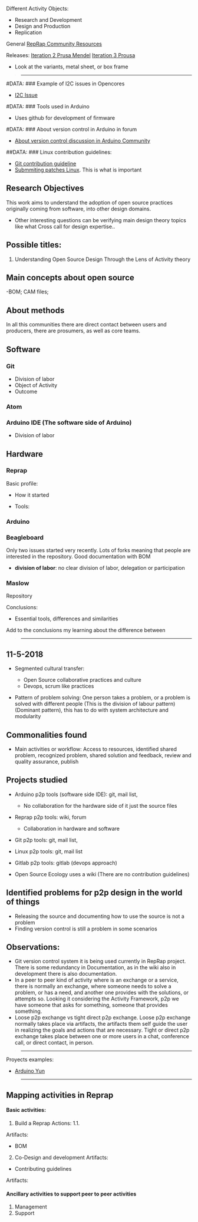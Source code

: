Different Activity Objects:
- Research and Development
- Design and Production
- Replication

General
[RepRap Community Resources](https://reprap.org/wiki/Category:Development)


Releases:
[Iteration 2 Prusa Mendel](https://reprap.org/wiki/Prusa_Mendel)
[Iteration 3 Prousa](https://reprap.org/wiki/Prusa_i3)
- Look at the variants, metal sheet, or box frame

>------------------------------------------------------------------

#DATA: ### Example of I2C issues in Opencores
- [I2C Issue](https://opencores.org/forum/Cores/0/990)

#DATA: ### Tools used in Arduino
- Uses github for development of firmware

#DATA: ### About version control in Arduino in forum
- [About version control discussion in Arduino Community](https://forum.arduino.cc/index.php?topic=147.0)

##DATA: ### Linux contribution guidelines:
- [Git contribution guideline](https://github.com/git/git)
- [Submmiting patches Linux](https://github.com/git/git/blob/master/Documentation/SubmittingPatches). This is what is important


## Research Objectives
This work aims to understand the adoption of open source practices originally coming from software, into other design domains.
- Other interesting questions can be verifying main design theory topics like what Cross call for design expertise..


## Possible titles:
1. Understanding Open Source Design Through the Lens of Activity theory





## Main concepts about open source
-BOM; CAM files;


## About methods
In all this communities there are direct contact between users and producers, there are prosumers, as well as core teams.


## Software
### Git
- Division of labor
- Object of Activity
- Outcome

### Atom



### Arduino IDE (The software side of Arduino)
- Division of labor


## Hardware

### Reprap
Basic profile:
- How it started

- Tools:

### Arduino


### Beagleboard
Only two issues started very recently. Lots of forks meaning that people are interested in the repository. Good documentation with BOM
- **division of labor**: no clear division of labor, delegation or participation

### Maslow
Repository

Conclusions:
- Essential tools, differences and similarities

Add to the conclusions my learning about the difference between

>-------------------------------------------------------------------

## 11-5-2018
- Segmented cultural transfer:
  - Open Source collaborative practices and culture
  - Devops, scrum like practices


- Pattern of problem solving: One person takes a problem, or a problem is solved with different people (This is the division of labour pattern)(Dominant pattern), this has to do with system architecture and modularity

## Commonalities found
- Main activities or workflow: Access to resources, identified shared problem, recognized problem, shared solution and feedback, review and quality assurance, publish


## Projects studied
- Arduino p2p tools (software side IDE):  git, mail list,
    - No collaboration for the hardware side of it just the source files

- Reprap p2p tools: wiki, forum
  - Collaboration in hardware and software

- Git p2p tools: git, mail list,
- Linux p2p tools: git, mail list
- Gitlab p2p tools: gitlab (devops approach)

- Open Source Ecology uses a wiki (There are no contribution guidelines)



## Identified problems for p2p design in the world of things
- Releasing the source and documenting how to use the source is not a problem
- Finding version control is still a problem in some scenarios


## Observations:
- Git version control system it is being used currently in RepRap project. There is some redundancy in Documentation, as in the wiki also in development there is also documentation.
- In a peer to peer kind of activity where is an exchange or a service, there is normally an exchange, where someone needs to solve a problem, or has a need, and another one provides with the solutions, or attempts so. Looking it considering the Activity Framework, p2p we have someone that asks for something, someone that provides something.
- Loose p2p exchange vs tight direct p2p exchange. Loose p2p exchange normally takes place via artifacts, the artifacts them self guide the user in realizing the goals and actions that are necessary. Tight or direct p2p exchange takes place between one or more users in a chat, conference call, or direct contact, in person.


>---------------------------------------

Proyects examples:
- [Arduino Yun](http://forum.arduino.cc/index.php?topic=515869.0)




>----------------------------------------

## Mapping activities in Reprap
#### Basic activities:
1. Build a Reprap
Actions:
1.1.

Artifacts:
- BOM

2.  Co-Design and development
Artifacts:
- Contributing guidelines

Artifacts:


#### Ancillary activities to support peer to peer activities
1. Management
2. Support
